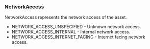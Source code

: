 ### NetworkAccess
NetworkAccess represents the network access of the asset.

- NETWORK_ACCESS_UNSPECIFIED - Unknown network access.
- NETWORK_ACCESS_INTERNAL - Internal network access.
- NETWORK_ACCESS_INTERNET_FACING - Internet facing network access.
